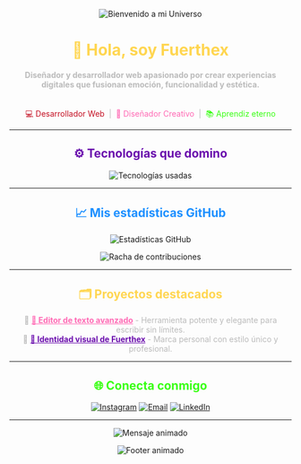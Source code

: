 <!-- README personal para perfil GitHub - Estilo FUERTHEX Mejorado -->

<p align="center">
  <img src="https://capsule-render.vercel.app/api?type=waving&color=000000,6A0DAD,FF69B4,C40F22&height=200&section=header&text=Bienvenido%20a%20mi%20Universo&fontColor=ffffff&fontSize=45&animation=fadeIn" alt="Bienvenido a mi Universo" />
</p>

<h1 align="center" style="color:#FFD651;">
  🦊 Hola, soy Fuerthex
</h1>

<p align="center" style="color:#bbbbbb; max-width: 700px; margin: auto;">
  <strong>Diseñador y desarrollador web apasionado por crear experiencias digitales que fusionan emoción, funcionalidad y estética.</strong><br /><br /><br />
  <span style="color:#C40F22;">💻 Desarrollador Web</span> &nbsp;|&nbsp; 
  <span style="color:#FF69B4;">🎨 Diseñador Creativo</span> &nbsp;|&nbsp; 
  <span style="color:#39FF14;">📚 Aprendiz eterno</span>
</p>

---

<h2 align="center" style="color:#6A0DAD;">⚙️ Tecnologías que domino</h2>

<p align="center">
  <img src="https://skillicons.dev/icons?i=html,css,js,react,tailwind,py,cpp,vscode,figma" alt="Tecnologías usadas" />
</p>

---

<h2 align="center" style="color:#1E90FF;">📈 Mis estadísticas GitHub</h2>

<p align="center">
  <img src="https://github-readme-stats.vercel.app/api?username=tu-usuario&show_icons=true&theme=midnight-purple&hide_border=true&title_color=FF69B4&icon_color=FFD651" alt="Estadísticas GitHub" />
</p>

<p align="center">
  <img src="https://github-readme-streak-stats.herokuapp.com/?user=tu-usuario&theme=tokyonight&hide_border=true&ring=C40F22&fire=FF69B4" alt="Racha de contribuciones" />
</p>

---

<h2 align="center" style="color:#FFD651;">🗂 Proyectos destacados</h2>

<ul align="center" style="list-style: none; padding: 0; max-width: 700px; margin: auto; color:#bbbbbb;">
  <li>🔸 <a href="https://github.com/tu-usuario/editor-fuerthex" style="color:#FF69B4;" target="_blank" rel="noopener noreferrer"><strong>📝 Editor de texto avanzado</strong></a> - Herramienta potente y elegante para escribir sin límites.</li>
  <li>🔸 <a href="https://github.com/tu-usuario/fuerthex" style="color:#6A0DAD;" target="_blank" rel="noopener noreferrer"><strong>🦊 Identidad visual de Fuerthex</strong></a> - Marca personal con estilo único y profesional.</li>
</ul>

---

<h2 align="center" style="color:#39FF14;">🌐 Conecta conmigo</h2>

<p align="center">
  <a href="https://www.instagram.com/tu_usuario" target="_blank" rel="noopener noreferrer"><img src="https://img.shields.io/badge/Instagram-%23FF69B4.svg?style=for-the-badge&logo=instagram&logoColor=white" alt="Instagram" /></a>
  <a href="mailto:tuemail@gmail.com"><img src="https://img.shields.io/badge/Gmail-%23C40F22.svg?style=for-the-badge&logo=gmail&logoColor=white" alt="Email" /></a>
  <a href="https://www.linkedin.com/in/tu_usuario" target="_blank" rel="noopener noreferrer"><img src="https://img.shields.io/badge/LinkedIn-%231E90FF.svg?style=for-the-badge&logo=linkedin&logoColor=white" alt="LinkedIn" /></a>
</p>

---

<p align="center">
  <img src="https://readme-typing-svg.herokuapp.com?font=Fira+Code&size=22&pause=1000&color=FFD651&center=true&vCenter=true&multiline=true&width=600&lines=⚡+Construyendo+algo+grande...;🦊+Siguiendo+el+camino+del+Zorro...;💖+Codificando+con+pasión+y+propósito." alt="Mensaje animado" />
</p>

<p align="center">
  <img src="https://capsule-render.vercel.app/api?type=waving&color=000000,C40F22,6A0DAD,FF69B4&height=150&section=footer" alt="Footer animado" />
</p>

